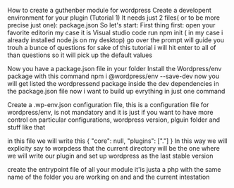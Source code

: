 How to create a guthenber module for wordpress
Create a developent environment for your plugin (Tutorial 1)
It needs just 2 files( or to be more precise just one): package.json
So let's start:
First thing first:
open your favorite editorin my case it is Visual studio code
run npm init ( in my case i already installed node.js on my desktop)
go over the prompt will guide you trouh a bunce of questions
for sake of this tutorial i will hit enter to all of than questions so it will pick up the default values

Now you have a package.json file in your folder
Install the Wordpress/env package with this command
npm i @wordpress/env --save-dev
now you will get listed the wordpressend package inside the dev dependencies in the package.json file
now i want to build up evrything in just one command 

Create a .wp-env.json configuration file, this is a configuration file for wordpress/env,
is not mandatory and it is just if you want to have more control on particular configurations, wordpress version, plguin folder and stuff like that

in this file we will write this 
{
    "core": null,
    "plugins": ["."]
  }
In this way we will explicity say to worpdess that the current directory will be the one where we will write  our plugin 
and set up wordpress as the last stable version

create the entrypoint file of all your module
it'is justa a php with the same name of the folder you are working on
and and the current intestation

<?php
/**
 * Plugin Name:       Wp Test
 * Description:       Example block scaffolded with Create Block tool.
 * Requires at least: 6.1
 * Requires PHP:      7.0
 * Version:           0.1.0
 * Author:            The WordPress Contributors
 * License:           GPL-2.0-or-later
 * License URI:       https://www.gnu.org/licenses/gpl-2.0.html
 * Text Domain:       wp-test
 */



since i installed the package locally, if i want to run the wp-env command i need to use the npm command line tool

so the complete command is
npx wp-env start 
and
BOOMM! let's the magic do the job
A little punctuation: i prefer insall npm node packages locally as for project so i can keep trace in fhe package.json file, for some reasons: avoid conflicts due to different version installed and for a easier distributed code

so i put evrything on git and if some folk want to pull my work he can stay up to date more easily

